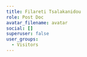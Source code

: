```yaml
---
title: Filareti Tsalakanidou
role: Post Doc
avatar_filename: avatar
social: []
superuser: false
user_groups:
  - Visitors
---
```

